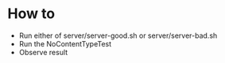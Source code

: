 # How to
* Run either of server/server-good.sh or server/server-bad.sh
* Run the NoContentTypeTest
* Observe result